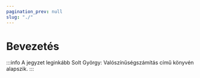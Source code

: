 ```yaml
---
pagination_prev: null
slug: "./"
---
```


# Bevezetés


:::info
A jegyzet leginkább Solt György: Valószínűségszámítás című könyvén alapszik.
:::
